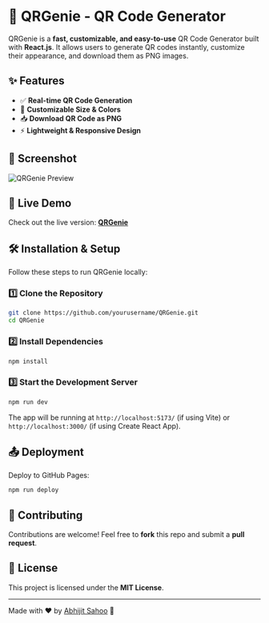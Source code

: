 # 📌 QRGenie - QR Code Generator

QRGenie is a **fast, customizable, and easy-to-use** QR Code Generator built with **React.js**. It allows users to generate QR codes instantly, customize their appearance, and download them as PNG images.

## ✨ Features
- ✅ **Real-time QR Code Generation**
- 🎨 **Customizable Size & Colors**
- 📥 **Download QR Code as PNG**
- ⚡ **Lightweight & Responsive Design**

## 📸 Screenshot
![QRGenie Preview](https://via.placeholder.com/800x400?text=QRGenie+Preview)

## 🚀 Live Demo
Check out the live version: **[QRGenie]([https://AbhiSS01.github.io/QRGenie/](https://qr-genie-git-main-abhijit-sahoos-projects.vercel.app/))**

## 🛠️ Installation & Setup
Follow these steps to run QRGenie locally:

### 1️⃣ Clone the Repository
```sh
git clone https://github.com/yourusername/QRGenie.git
cd QRGenie
```

### 2️⃣ Install Dependencies
```sh
npm install
```

### 3️⃣ Start the Development Server
```sh
npm run dev
```

The app will be running at `http://localhost:5173/` (if using Vite) or `http://localhost:3000/` (if using Create React App).

## 📤 Deployment
Deploy to GitHub Pages:
```sh
npm run deploy
```

## 🤝 Contributing
Contributions are welcome! Feel free to **fork** this repo and submit a **pull request**.

## 📜 License
This project is licensed under the **MIT License**.

---
Made with ❤️ by [Abhijit Sahoo](https://github.com/AbhiSS01) 🚀
